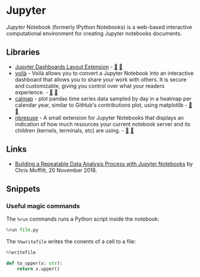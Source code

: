 # Jupyter

<dfn>Jupyter</dfn> Notebook (formerly IPython Notebooks) is a web-based interactive computational environment for creating Jupyter notebooks documents.


## Libraries

-   [Jupyter Dashboards Layout Extension](http://jupyter-dashboards-layout.readthedocs.io/) - [:octopus:](https://github.com/jupyter/dashboards "Jupyter Dashboard on GitHub") [:snake:](https://pypi.org/project/jupyter_dashboards/ "Jupyter Dashboard on PyPi")
-   [voilà](https://voila.readthedocs.io/) - Voilà allows you to convert a Jupyter Notebook into an interactive dashboard that allows you to share your work with others. It is secure and customizable, giving you control over what your readers experience. - [:octopus:](https://github.com/QuantStack/voila/ "voilà on GitHub") [:snake:](https://pypi.org/project/voila/ "voilà on PyPi")
-   [calmap](https://pythonhosted.org/calmap) - plot pandas time series data sampled by day in a heatmap per calendar year, similar to GitHub's contributions plot, using matplotlib - [:octopus:](https://github.com/martijnvermaat/calmap "calmap on GitHub") [:snake:](https://pypi.org/project/calmap/ "calmap on PyPi")
-   [nbresuse](https://github.com/yuvipanda/nbresuse "nbresuse on GitHub") - A small extension for Jupyter Notebooks that displays an indication of how much resources your current notebook server and its children (kernels, terminals, etc) are using. - [:octopus:](https://github.com/martijnvermaat/nbresuse "nbresuse on GitHub") [:snake:](https://pypi.org/project/nbresuse/ "nbresuse on PyPi")


## Links

-   [Building a Repeatable Data Analysis Process with Jupyter Notebooks](http://pbpython.com/notebook-process.html) by Chris Moffitt, 20 November 2018.

## Snippets

### Useful magic commands

The `%run` commands runs a Python script inside the notebook:

```python
%run file.py
```

The `%%writefile` writes the conents of a cell to a file:

```python
%%writefile

def to_upper(x: str):
    return x.upper()
```
